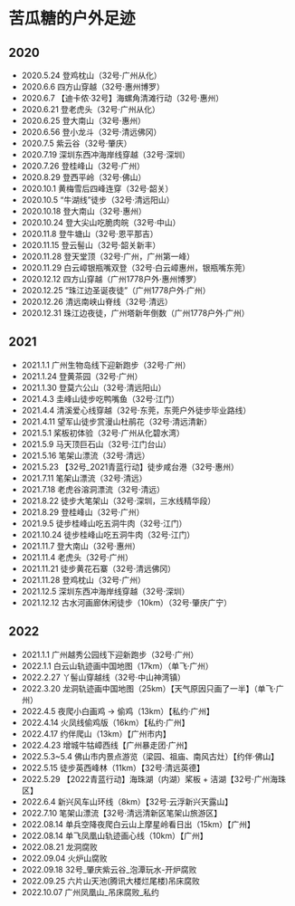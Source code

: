 # 苦瓜糖的户外足迹

## 2020

- 2020.5.24 登鸡枕山（32号·广州从化）
- 2020.6.6 四方山穿越（32号·惠州博罗）
- 2020.6.7 【迪卡侬·32号】海螺角清滩行动（32号·惠州）
- 2020.6.21 登老虎头（32号·广州从化）
- 2020.6.25 登大南山（32号·惠州）
- 2020.6.56 登小龙斗（32号·清远佛冈）
- 2020.7.5 紫云谷（32号·肇庆）
- 2020.7.19 深圳东西冲海岸线穿越（32号·深圳）
- 2020.7.26 登桂峰山（32号·广州）
- 2020.8.29 登西平岭（32号·佛山）
- 2020.10.1 黄梅雪后四峰连穿（32号·韶关）
- 2020.10.5 “牛湖线”徒步（32号·清远阳山）
- 2020.10.18 登大南山（32号·惠州）
- 2020.10.24 登大尖山吃脆肉皖（32号·中山）
- 2020.11.8 登牛塘山（32号·恩平那吉）
- 2020.11.15 登云髻山（32号·韶关新丰）
- 2020.11.28 登天堂顶（32号·广州，广州第一峰）
- 2020.11.29 白云嶂银瓶嘴双登（32号·白云嶂惠州，银瓶嘴东莞）
- 2020.12.12 四方山穿越（广州1778户外·惠州博罗）
- 2020.12.25 “珠江边圣诞夜徒”（广州1778户外·广州）
- 2020.12.26 清远南峡山脊线（32号·清远）
- 2020.12.31 珠江边夜徒，广州塔新年倒数（广州1778户外·广州）

## 2021

- 2021.1.1 广州生物岛线下迎新跑步（32号·广州）
- 2021.1.24 登黄茶园（32号·广州）
- 2021.1.30 登莫六公山（32号·清远阳山）
- 2021.4.3 圭峰山徒步吃鸭嘴鱼（32号·江门）
- 2021.4.4 清溪爱心线穿越（32号·东莞，东莞户外徒步毕业路线）
- 2021.4.11 望军山徒步赏漫山杜鹃花（32号·清远清新）
- 2021.5.1 桨板初体验（32号·广州从化碧水湾）
- 2021.5.9 马天顶巨石山（32号·江门台山）
- 2021.5.16 笔架山漂流（32号·清远）
- 2021.5.23 【32号_2021青蓝行动】徒步咸台港（32号·惠州）
- 2021.7.11 笔架山漂流（32号·清远）
- 2021.7.18 老虎谷溶洞漂流（32号·清远）
- 2021.8.22 徒步大笔架山（32号·深圳，三水线精华段）
- 2021.8.29 登桂峰山（32号·广州）
- 2021.9.5 徒步桂峰山吃五洞牛肉（32号·江门）
- 2021.10.24 徒步桂峰山吃五洞牛肉（32号·江门）
- 2021.11.7 登大南山（32号·惠州）
- 2021.11.4 老虎头（32号·广州）
- 2021.11.21 徒步黄花石寨（32号·清远佛冈）
- 2021.11.28 登鸡枕山（32号·广州）
- 2021.12.5 深圳东西冲海岸线穿越（32号·深圳）
- 2021.12.12 古水河画廊休闲徒步（10km）（32号·肇庆广宁）

## 2022

- 2021.1.1       广州越秀公园线下迎新跑步（32号·广州）
- 2022.1.1       白云山轨迹画中国地图（17km）（单飞·广州）
- 2022.2.27      丫髻山穿越线（32号·中山神湾镇）
- 2022.3.20      龙洞轨迹画中国地图（25km）【天气原因只画了一半】（单飞·广州）
- 2022.4.5       夜爬小白画鸡 → 偷鸡（13km）【私约·广州】
- 2022.4.14      火凤线偷鸡版（16km）【私约·广州】
- 2022.4.17      约伴爬山（13km）【广州市内】
- 2022.4.23      增城牛牯嶂西线【广州暴走团·广州】
- 2022.5.3~5.4   佛山市内景点游览（梁园、祖庙、南风古灶）【约伴·佛山】
- 2022.5.15      徒步英西峰林（11km）【32号·清远英德】
- 2022.5.29      【2022青蓝行动】海珠湖（内湖）桨板 + 洁湖【32号·广州海珠区】
- 2022.6.4       新兴风车山环线（8km）【32号·云浮新兴天露山】
- 2022.7.10      笔架山漂流【32号·清远清新区笔架山旅游区】
- 2022.08.14     单兵空降夜爬白云山上摩星岭看日出（15km）【广州】
- 2022.08.14     单飞凤凰山轨迹画心线（10km）【广州】
- 2022.08.21     龙洞腐败
- 2022.09.04     火炉山腐败
- 2022.09.18     32号_肇庆紫云谷_泡潭玩水-开炉腐败
- 2022.09.25     六片山天池(腾讯大楼烂尾楼)吊床腐败
- 2022.10.07     广州凤凰山_吊床腐败_私约
